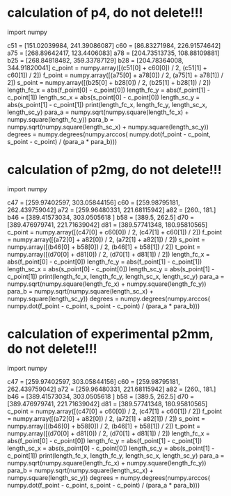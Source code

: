 # calculation of p4, do not delete!!!
import numpy

c51 = [151.02039984, 241.39086087]
c60 = [86.83271984, 226.91574642]
a75 = [268.89642417, 123.4406083]
a78 = [204.73513735, 108.88109881]
b25 = [268.84818482, 359.33787129]
b28 = [204.78364008, 344.91820041]
c_point = numpy.array([(c51[0] + c60[0]) / 2, (c51[1] + c60[1]) / 2])
f_point = numpy.array([(a75[0] + a78[0]) / 2, (a75[1] + a78[1]) / 2])
s_point = numpy.array([(b25[0] + b28[0]) / 2, (b25[1] + b28[1]) / 2])
length_fc_x = abs(f_point[0] - c_point[0])
length_fc_y = abs(f_point[1] - c_point[1])
length_sc_x = abs(s_point[0] - c_point[0])
length_sc_y = abs(s_point[1] - c_point[1])
print(length_fc_x, length_fc_y, length_sc_x, length_sc_y)
para_a = numpy.sqrt(numpy.square(length_fc_x) + numpy.square(length_fc_y))
para_b = numpy.sqrt(numpy.square(length_sc_x) + numpy.square(length_sc_y))
degrees = numpy.degrees(numpy.arccos(
	numpy.dot(f_point - c_point, s_point - c_point) / (para_a * para_b)))

# calculation of p2mg, do not delete!!!
import numpy

c47 = [259.97402597, 303.05844156]
c60 = [259.98795181, 262.439759042]
a72 = [259.96480331, 221.68115942]
a82 = [260., 181.]
b46 = [389.41573034, 303.0505618 ]
b58 = [389.5, 262.5]
d70 = [389.476979741, 221.71639042]
d81 = [389.57741348, 180.95810565]
c_point = numpy.array([(c47[0] + c60[0]) / 2, (c47[1] + c60[1]) / 2])
f_point = numpy.array([(a72[0] + a82[0]) / 2, (a72[1] + a82[1]) / 2])
s_point = numpy.array([(b46[0] + b58[0]) / 2, (b46[1] + b58[1]) / 2])
t_point = numpy.array([(d70[0] + d81[0]) / 2, (d70[1] + d81[1]) / 2])
length_fc_x = abs(f_point[0] - c_point[0])
length_fc_y = abs(f_point[1] - c_point[1])
length_sc_x = abs(s_point[0] - c_point[0])
length_sc_y = abs(s_point[1] - c_point[1])
print(length_fc_x, length_fc_y, length_sc_x, length_sc_y)
para_a = numpy.sqrt(numpy.square(length_fc_x) + numpy.square(length_fc_y))
para_b = numpy.sqrt(numpy.square(length_sc_x) + numpy.square(length_sc_y))
degrees = numpy.degrees(numpy.arccos(
	numpy.dot(f_point - c_point, s_point - c_point) / (para_a * para_b)))

# calculation of experimental p2mm, do not delete!!!
import numpy

c47 = [259.97402597, 303.05844156]
c60 = [259.98795181, 262.439759042]
a72 = [259.96480331, 221.68115942]
a82 = [260., 181.]
b46 = [389.41573034, 303.0505618 ]
b58 = [389.5, 262.5]
d70 = [389.476979741, 221.71639042]
d81 = [389.57741348, 180.95810565]
c_point = numpy.array([(c47[0] + c60[0]) / 2, (c47[1] + c60[1]) / 2])
f_point = numpy.array([(a72[0] + a82[0]) / 2, (a72[1] + a82[1]) / 2])
s_point = numpy.array([(b46[0] + b58[0]) / 2, (b46[1] + b58[1]) / 2])
t_point = numpy.array([(d70[0] + d81[0]) / 2, (d70[1] + d81[1]) / 2])
length_fc_x = abs(f_point[0] - c_point[0])
length_fc_y = abs(f_point[1] - c_point[1])
length_sc_x = abs(s_point[0] - c_point[0])
length_sc_y = abs(s_point[1] - c_point[1])
print(length_fc_x, length_fc_y, length_sc_x, length_sc_y)
para_a = numpy.sqrt(numpy.square(length_fc_x) + numpy.square(length_fc_y))
para_b = numpy.sqrt(numpy.square(length_sc_x) + numpy.square(length_sc_y))
degrees = numpy.degrees(numpy.arccos(
	numpy.dot(f_point - c_point, s_point - c_point) / (para_a * para_b)))